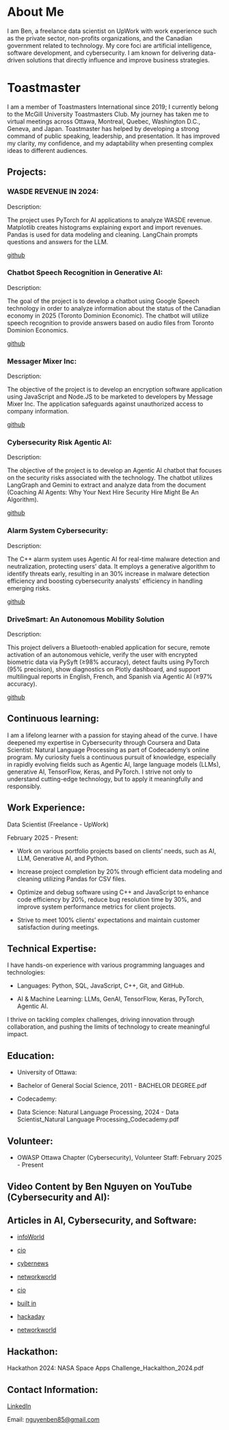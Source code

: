 # About Me

I am Ben, a freelance data scientist on UpWork with work experience such as the private sector, non-profits organizations, and the Canadian government related to technology. My core foci are artificial intelligence, software development, and cybersecurity. I am known for delivering data-driven solutions that directly influence and improve business strategies.

# Toastmaster

I am a member of Toastmasters International since 2019; I currently belong to the McGill University Toastmasters Club. My journey has taken me to virtual meetings across Ottawa, Montreal, Quebec, Washington D.C., Geneva, and Japan. Toastmaster has helped by developing a strong command of public speaking, leadership, and presentation. It has improved my clarity, my confidence, and my adaptability when presenting complex ideas to different audiences.

## Projects:

### WASDE REVENUE IN 2024:

Description:

The project uses PyTorch for AI applications to analyze WASDE revenue. Matplotlib creates histograms explaining export and import revenues. Pandas is used for data       modeling and cleaning. LangChain prompts questions and answers for the LLM.

[github](https://github.com/ben854719/WASDE-Revenue-in-2024)

### Chatbot Speech Recognition in Generative AI:

Description:

The goal of the project is to develop a chatbot using Google Speech technology in order to analyze information about the status of the Canadian economy in 2025 (Toronto Dominion Economic). The chatbot will utilize speech recognition to provide answers based on audio files from Toronto Dominion Economics.

[github](https://github.com/ben854719/Chatbot-Speech-Recognition-in-Generative-AI)

### Messager Mixer Inc:

Description:

The objective of the project is to develop an encryption software application using JavaScript and Node.JS to be marketed to developers by Message Mixer Inc. The application safeguards against unauthorized access to company information.

[github](https://github.com/ben854719/Messager-Mixer-Inc)

### Cybersecurity Risk Agentic AI:

Description:

The objective of the project is to develop an Agentic AI chatbot that focuses on the security risks associated with the technology. The chatbot utilizes LangGraph and Gemini to extract and analyze data from the document (Coaching AI Agents: Why Your Next Hire Security Hire Might Be An Algorithm).

[github](https://github.com/ben854719/Cybersecurity-Risk-Agentic-AI)

### Alarm System Cybersecurity:

Description:

The C++ alarm system uses Agentic AI for real-time malware detection and neutralization, protecting users' data. It employs a generative algorithm to identify threats early, resulting in an 30% increase in malware detection efficiency and boosting cybersecurity analysts' efficiency in handling emerging risks.

[github](https://github.com/ben854719/Alarm-System_Cybersecurity)

### DriveSmart: An Autonomous Mobility Solution

Description:

This project delivers a Bluetooth-enabled application for secure, remote activation of an autonomous vehicle, verify the user with encrypted biometric data via PySyft (≥98% accuracy), detect faults using PyTorch (95% precision), show diagnostics on Plotly dashboard, and support multilingual reports in English, French, and Spanish via Agentic AI (≥97% accuracy).

[github](https://github.com/ben854719/DriveSmart-An-Autonomous-Mobility-Solution)

## Continuous learning:

I am a lifelong learner with a passion for staying ahead of the curve. I have deepened my expertise in Cybersecurity through Coursera and Data Scientist: Natural Language Processing as part of Codecademy’s online program. My curiosity fuels a continuous pursuit of knowledge, especially in rapidly evolving fields such as Agentic AI, large language models (LLMs), generative AI, TensorFlow, Keras, and PyTorch. I strive not only to understand cutting-edge technology, but to apply it meaningfully and responsibly.

## Work Experience:

Data Scientist (Freelance - UpWork) 

February 2025 -  Present:

- Work on various portfolio projects based on clients’ needs, such as AI, LLM, Generative AI, and Python.

- Increase project completion by 20% through efficient data modeling and cleaning utilizing Pandas for CSV files.

- Optimize and debug software using C++ and JavaScript to enhance code efficiency by 20%, reduce bug resolution time by
  30%, and improve system performance metrics for client projects.
  
- Strive to meet 100% clients’ expectations and maintain customer satisfaction during meetings.

## Technical Expertise:

I have hands-on experience with various programming languages and technologies:

- Languages: Python, SQL, JavaScript, C++, Git, and GitHub.
  
- AI & Machine Learning: LLMs, GenAI, TensorFlow, Keras, PyTorch, Agentic AI.

I thrive on tackling complex challenges, driving innovation through collaboration, and pushing the limits of technology to create meaningful impact.

## Education:

- University of Ottawa: 

 - Bachelor of General Social Science, 2011 - BACHELOR DEGREE.pdf

- Codecademy:

-  Data Science: Natural Language Processing, 2024 - Data Scientist_Natural Language Processing_Codecademy.pdf

## Volunteer:

- OWASP Ottawa Chapter (Cybersecurity), Volunteer Staff:  February 2025 - Present

## Video Content by Ben Nguyen on YouTube (Cybersecurity and AI):

## Articles in AI, Cybersecurity, and Software:

- [infoWorld](https://www.infoworld.com/article/4033040/apache-flink-integrates-ai-for-real-time-decision-making.html?utm_date=20250804170331&utm_campaign=Infoworld%20US%20First%20Look&utm_content=slotno-5-title-Apache%20Flink%20integrates%20AI%20for%20real-time%20decision-making&utm_term=Infoworld%20US%20Editorial%20Newsletters&utm_medium=email&utm_source=Adestra&aid=29284023&huid=)

- [cio](https://www.cio.com/article/4030966/snowflake-and-databricks-vie-for-the-heart-of-enterprise-ai.html)

- [cybernews](https://cybernews.com/security/surveillance-balloons-redefining-intelligence/)

- [networkworld](https://www.networkworld.com/article/4034136/broadcom-expands-ai-networking-portfolio-with-jericho4-ethernet-fabric-router.html)

- [cio](https://www.cio.com/video/4035142/relationalai-transforms-enterprise-data-in-snowflake-via-genai-knowledge-graphs.html?utm_date=20250813142212&utm_campaign=Infoworld%20US%20First%20Look&utm_content=slotno-2-title-How%20RelationalAI%20Uses%20Knowledge%20Graphs%20and%20GenAI%20to%20Transform%20Enterprise%20Data%20in%20Snowflake&utm_term=Infoworld%20US%20Editorial%20Newsletters&utm_medium=email&utm_source=Adestra&aid=29284023&huid=)

- [built in](https://builtin.com/artificial-intelligence/artificial-general-intelligence-job-market-impact?i=4a5e885e-ddc0-4a6c-9e04-7092589560a1&utm_campaign=content_newsletter&utm_medium=email&utm_source=ses)

- [hackaday](https://hackaday.com/2025/08/16/from-smartphone-to-a-home-server/)

- [networkworld](https://www.networkworld.com/article/4044525/nvidia-turns-to-software-to-speed-up-its-data-center-networking-hardware-for-ai.html?utm_date=20250825190932&utm_campaign=Network%20World%20US%20All%20Things%20Networking&utm_content=slotno-1-readmore-New%20algorithms%20will%20fine-tune%20the%20performance%20of%20Nvidia%20Spectrum-X%20systems%20used%20to%20connect%20GPUs%20across%20multiple%20servers%20and%20even%20between%20data%20centers.%20&utm_term=Networkworld%20US%20Editorial%20Newsletters&utm_medium=email&utm_source=Adestra&aid=29284023&huid=)

## Hackathon:

Hackathon 2024: NASA Space Apps Challenge_Hackalthon_2024.pdf

## Contact Information:

[LinkedIn](https://www.linkedin.com/in/ben-nguyen-77a44832/)

Email: nguyenben85@gmail.com





